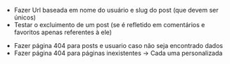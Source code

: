  + Fazer Url baseada em nome do usuário e slug do post (que devem ser únicos)
 + Testar o excluimento de um post (se é refletido em comentários e favoritos apenas referentes à ele) 
 
 - Fazer página 404 para posts e usuario caso não seja encontrado dados
 - Fazer página 404 para páginas inexistentes
 -> Cada uma personalizada